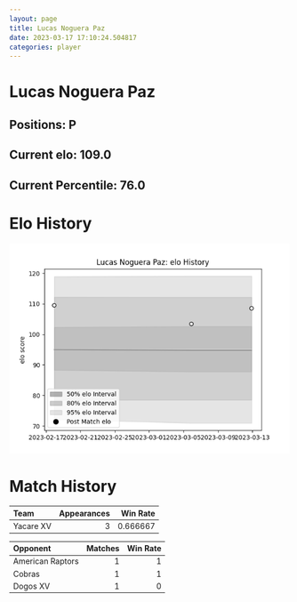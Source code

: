 ```yaml
---  
layout: page  
title: Lucas Noguera Paz  
date: 2023-03-17 17:10:24.504817  
categories: player  
---
```

# Lucas Noguera Paz

## Positions: P

## Current elo: 109.0

## Current Percentile: 76.0

# Elo History


![elo history](history_LucasNogueraPaz.png)
# Match History


| Team      |   Appearances |   Win Rate |
|:----------|--------------:|-----------:|
| Yacare XV |             3 |   0.666667 |

| Opponent         |   Matches |   Win Rate |
|:-----------------|----------:|-----------:|
| American Raptors |         1 |          1 |
| Cobras           |         1 |          1 |
| Dogos XV         |         1 |          0 |